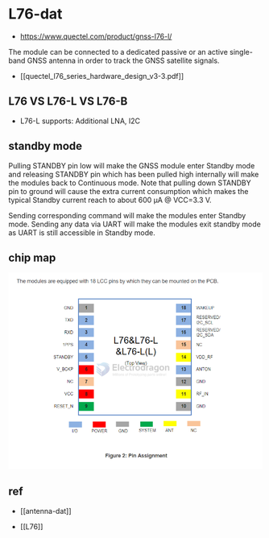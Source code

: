 
# L76-dat

- https://www.quectel.com/product/gnss-l76-l/

The module can be connected to a dedicated passive or an active single-band GNSS antenna in order to track the GNSS satellite signals. 

- [[quectel_l76_series_hardware_design_v3-3.pdf]]

## L76 VS L76-L VS L76-B

- L76-L supports: Additional LNA, I2C


## standby mode 

Pulling STANDBY pin low will make the GNSS module enter Standby mode and releasing STANDBY pin which has been pulled high internally will make the modules back to Continuous mode. 
Note that pulling  down  STANDBY  pin  to  ground  will  cause  the  extra  current  consumption  which  makes  the typical Standby current reach to about 600 μA @ VCC=3.3 V.

Sending corresponding command will make the modules enter Standby mode. Sending any data via UART will make the modules exit standby mode as UART is still accessible in Standby mode.

## chip map 

![](2024-10-02-17-38-11.png)


## ref 

- [[antenna-dat]]

- [[L76]]